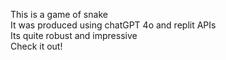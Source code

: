 This is a game of snake   
It was produced using chatGPT 4o and replit APIs   
Its quite robust and impressive    
Check it out!   

